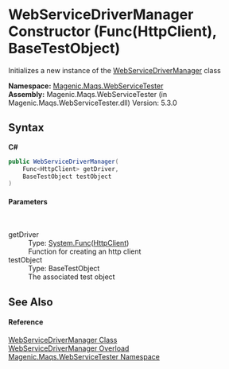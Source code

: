 # WebServiceDriverManager Constructor (Func(HttpClient), BaseTestObject)
 

Initializes a new instance of the <a href="MAQS_5/WebServices_AUTOGENERATED/WebServiceDriverManager_Class">WebServiceDriverManager</a> class

**Namespace:**&nbsp;<a href="MAQS_5/WebServices_AUTOGENERATED/Magenic-Maqs-WebServiceTester_Namespace">Magenic.Maqs.WebServiceTester</a><br />**Assembly:**&nbsp;Magenic.Maqs.WebServiceTester (in Magenic.Maqs.WebServiceTester.dll) Version: 5.3.0

## Syntax

**C#**<br />
``` C#
public WebServiceDriverManager(
	Func<HttpClient> getDriver,
	BaseTestObject testObject
)
```


#### Parameters
&nbsp;<dl><dt>getDriver</dt><dd>Type: <a href="http://msdn2.microsoft.com/en-us/library/bb534960" target="_blank">System.Func</a>(<a href="http://msdn2.microsoft.com/en-us/library/hh193681" target="_blank">HttpClient</a>)<br />Function for creating an http client</dd><dt>testObject</dt><dd>Type: BaseTestObject<br />The associated test object</dd></dl>

## See Also


#### Reference
<a href="MAQS_5/WebServices_AUTOGENERATED/WebServiceDriverManager_Class">WebServiceDriverManager Class</a><br /><a href="MAQS_5/WebServices_AUTOGENERATED/WebServiceDriverManager_Constructor">WebServiceDriverManager Overload</a><br /><a href="MAQS_5/WebServices_AUTOGENERATED/Magenic-Maqs-WebServiceTester_Namespace">Magenic.Maqs.WebServiceTester Namespace</a><br />